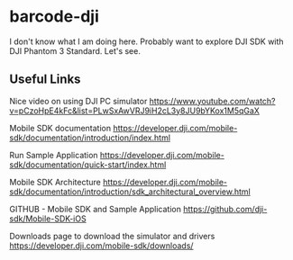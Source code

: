 # barcode-dji

I don't know what I am doing here. Probably want to explore DJI SDK with DJI Phantom 3 Standard. Let's see.

## Useful Links

Nice video on using DJI PC simulator https://www.youtube.com/watch?v=pCzoHpE4kFc&list=PLwSxAwVRJ9iH2cL3y8JU9bYKox1M5qGaX

Mobile SDK documentation https://developer.dji.com/mobile-sdk/documentation/introduction/index.html

Run Sample Application https://developer.dji.com/mobile-sdk/documentation/quick-start/index.html

Mobile SDK Architecture https://developer.dji.com/mobile-sdk/documentation/introduction/sdk_architectural_overview.html

GITHUB - Mobile SDK and Sample Application https://github.com/dji-sdk/Mobile-SDK-iOS

Downloads page to download the simulator and drivers https://developer.dji.com/mobile-sdk/downloads/
  